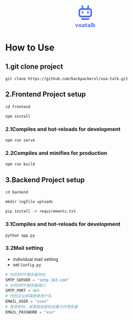 <div style="text-align: center;">
    <img src="frontend/src/assets/images/logo.png" alt="图片描述">
</div>

# How to Use

## 1.git clone project

```commandline
git clone https://github.com/backpackerxl/voa-talk.git
```

## 2.Frontend Project setup

```commandline
cd frontend
```

```
npm install
```

### 2.1Compiles and hot-reloads for development

```
npm run serve
```

### 2.2Compiles and minifies for production

```
npm run build
```

## 3.Backend Project setup

```commandline
cd backend
```

```commandline
mkdir logfile uploads
```

```
pip install -r requirements.txt
```

### 3.1Compiles and hot-reloads for development

```
python app.py
```

### 3.2Mail setting

- individual mail setting
- set `Config.py`

```python
# 你的SMTP服务器地址
SMTP_SERVER = "smtp.163.com"
# 你的SMTP服务器端口
SMTP_PORT = 465
# 你的企业邮箱登录用户名
EMAIL_USER = "xxxx"
# 登录密码，或者授权密码设置为环境变量
EMAIL_PASSWORD = "xxx"
```
